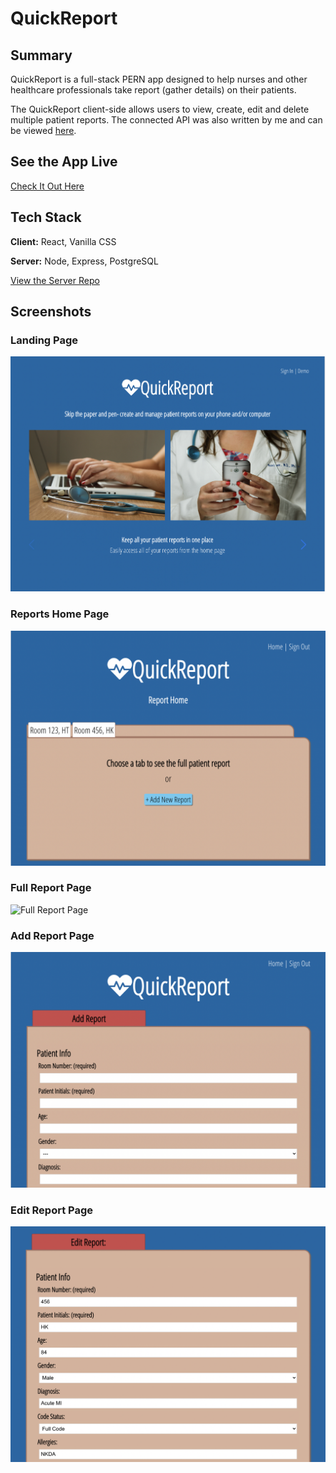 # QuickReport

## Summary

QuickReport is a full-stack PERN app designed to help nurses and other healthcare professionals take report (gather details) on their patients.

The QuickReport client-side allows users to view, create, edit and delete multiple patient reports. The connected API was also written by me and can be viewed [here](https://github.com/SabrinaSides/quick-report-api).

## See the App Live

[Check It Out Here](https://quick-report-client.vercel.app/)

## Tech Stack

**Client:** React, Vanilla CSS

**Server:** Node, Express, PostgreSQL

[View the Server Repo](https://github.com/SabrinaSides/quick-report-api)

## Screenshots

### Landing Page

![Landing Page](src/screenshots/LandingPage.png)

### Reports Home Page

![Reports Home Page](src/screenshots/ReportHome.png)

### Full Report Page

![Full Report Page](src/screenshots/post.png)

### Add Report Page

![Add Report Page](src/screenshots/AddReport.png)

### Edit Report Page

![Edit Report Page](src/screenshots/EditReport.png)
